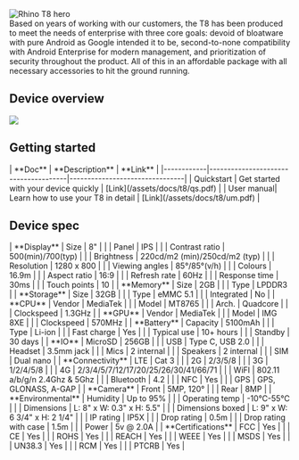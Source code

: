 <div class="device-grid">
  <div class="device-image">
    <img src="/assets/t8-1x.png" alt="Rhino T8 hero">
  </div>
  <div class="device-intro">
    Based on years of working with our customers, the T8 has been produced to meet the needs of enterprise with three core goals: devoid of bloatware with pure Android as Google intended it to be, second-to-none compatibility with Android Enterprise for modern management, and prioritization of security throughout the product. All of this in an affordable package with all necessary accessories to hit the ground running.
  </div>
</div>

## Device overview

![](/assets/t8_overview-1x.png)

## Getting started

<div id="support_table" markdown="1">
| **Doc**    | **Description**                      | **Link**                       |
|------------|--------------------------------------|--------------------------------|
| Quickstart | Get started with your device quickly | [Link](/assets/docs/t8/qs.pdf) |
| User manual| Learn how to use your T8 in detail   | [Link](/assets/docs/t8/um.pdf) |
</div>

## Device spec

<div id="support_table" markdown="1">
| **Display** | Size | 8" |
|         | Panel | IPS |
|         | Contrast ratio | 500(min)/700(typ) |
|         | Brightness | 220cd/m2 (min)/250cd/m2 (typ) |
|         | Resolution | 1280 x 800 |
|         | Viewing angles | 85°/85°(v/h) |
|         | Colours | 16.9m |
|         | Aspect ratio | 16:9 |
|         | Refresh rate | 60Hz |
|         | Response time | 30ms |
|         | Touch points | 10 |
| **Memory**  | Size | 2GB |
|         | Type | LPDDR3 |
| **Storage** | Size | 32GB |
|         | Type | eMMC 5.1 |
|         | Integrated | No |
| **CPU**     | Vendor | MediaTek |
|         | Model | MT8765 |
|         | Arch. | Quadcore |
|         | Clockspeed | 1.3GHz |
| **GPU**     | Vendor | MediaTek |
|         | Model | IMG 8XE |
|         | Clockspeed | 570MHz |
| **Battery** | Capacity | 5100mAh |
|         | Type | Li-ion |
|         | Fast charge | Yes |
|         | Typical use | 10+ hours |
|         | Standby | 30 days |
| **IO**      | MicroSD | 256GB |
|         | USB | Type C, USB 2.0 |
|         | Headset | 3.5mm jack |
|         | Mics | 2 internal |
|         | Speakers | 2 internal |
|         | SIM | Dual nano |
| **Connectivity** | LTE | Cat 3 |
|         | 2G | 2/3/5/8 |
|         | 3G | 1/2/4/5/8 |
|         | 4G | 2/3/4/5/7/12/17/20/25/26/30/41/66/71 |
|         | WiFI | 802.11 a/b/g/n 2.4Ghz & 5Ghz |
|         | Bluetooth | 4.2 |
|         | NFC | Yes |
|         | GPS | GPS, GLONASS, A-GAP |
| **Camera**  | Front | 5MP, 120° |
|         | Rear | 8MP |
| **Environmental** | Humidity | Up to 95% |
|         | Operating temp | -10℃-55℃ |
|         | Dimensions | L: 8" x W: 0.3" x H: 5.5" |
|         | Dimensions boxed | L: 9" x W: 6 3/4" x H: 2 1/4" |
|         | IP rating | IP5X |
|         | Drop rating | 0.5m |
|         | Drop rating with case | 1.5m |
|         | Power | 5v @ 2.0A |
| **Certifications** | FCC | Yes |
|         | CE | Yes |
|         | ROHS | Yes |
|         | REACH | Yes |
|         | WEEE | Yes |
|         | MSDS | Yes |
|         | UN38.3 | Yes |
|         | RCM | Yes |
|         | PTCRB | Yes |
</div>
